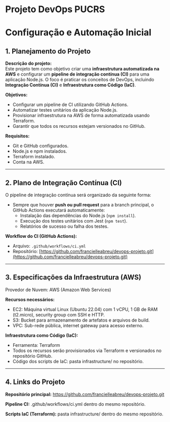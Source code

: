 # Projeto DevOps PUCRS

# Configuração e Automação Inicial

## 1. Planejamento do Projeto

**Descrição do projeto:**  
Este projeto tem como objetivo criar uma **infraestrutura automatizada na AWS** e configurar um **pipeline de integração contínua (CI)** para uma aplicação Node.js. O foco é praticar os conceitos de DevOps, incluindo **Integração Contínua (CI)** e **Infraestrutura como Código (IaC)**.

**Objetivos:**  
- Configurar um pipeline de CI utilizando GitHub Actions.  
- Automatizar testes unitários da aplicação Node.js.  
- Provisionar infraestrutura na AWS de forma automatizada usando Terraform.  
- Garantir que todos os recursos estejam versionados no GitHub.

**Requisitos:**  
- Git e GitHub configurados. 
- Node.js e npm instalados.  
- Terraform instalado.  
- Conta na AWS. 

---

## 2. Plano de Integração Contínua (CI)

O pipeline de integração contínua será organizado da seguinte forma:

- Sempre que houver **push ou pull request** para a branch principal, o GitHub Actions executará automaticamente:  
  - Instalação das dependências do Node.js (`npm install`).  
  - Execução dos testes unitários com Jest (`npm test`).  
  - Relatórios de sucesso ou falha dos testes.

**Workflow do CI (GitHub Actions):**  
- Arquivo: `.github/workflows/ci.yml`  
- Repositório: [https://github.com/francielleabreu/devops-projeto.git](https://github.com/francielleabreu/devops-projeto.git)

---

## 3. Especificações da Infraestrutura (AWS)
Provedor de Nuvem: AWS (Amazon Web Services)

**Recursos necessários:**

- EC2: Máquina virtual Linux (Ubuntu 22.04) com 1 vCPU, 1 GB de RAM (t2.micro), security group com SSH e HTTP.
- S3: Bucket para armazenamento de artefatos e arquivos de build.
- VPC: Sub-rede pública, internet gateway para acesso externo.

**Infraestrutura como Código (IaC):**

- Ferramenta: Terraform
- Todos os recursos serão provisionados via Terraform e versionados no repositório GitHub.
- Código dos scripts de IaC: pasta infrastructure/ no repositório.

---

## 4. Links do Projeto

**Repositório principal:** https://github.com/francielleabreu/devops-projeto.git

**Pipeline CI:** .github/workflows/ci.yml dentro do mesmo repositório.

**Scripts IaC (Terraform):** pasta infrastructure/ dentro do mesmo repositório.